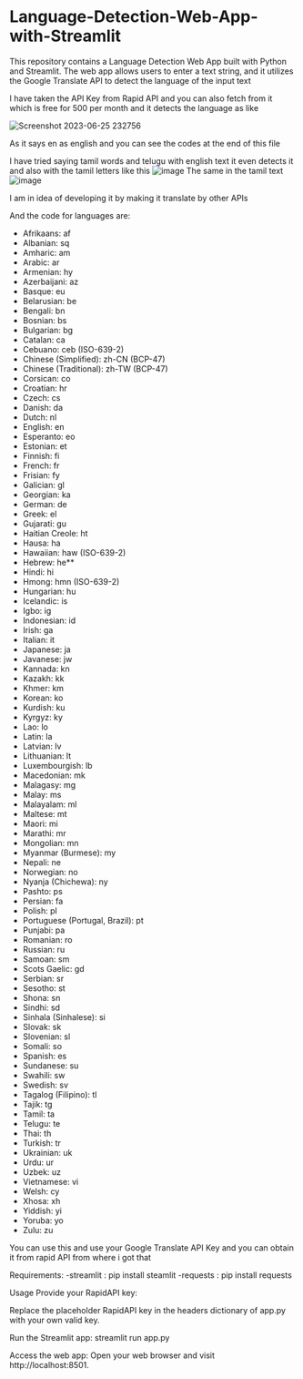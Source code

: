 # Language-Detection-Web-App-with-Streamlit
This repository contains a Language Detection Web App built with Python and Streamlit. The web app allows users to enter a text string, and it utilizes the Google Translate API to detect the language of the input text

I have taken the API Key from Rapid API and you can also fetch from it which is free for 500 per month and it detects the language as like

![Screenshot 2023-06-25 232756](https://github.com/GuhanAein/Language-Detection-Web-App-with-Streamlit/assets/102289063/4e7f9970-6de6-4695-874f-f9500cbf8c76)

As it says en as english and you can see the codes at the end of this file

I have tried saying tamil words and telugu with english text it even detects it and also with the tamil letters like this
![image](https://github.com/GuhanAein/Language-Detection-Web-App-with-Streamlit/assets/102289063/3c5a515b-6a1e-4bb3-9476-44e99828f6ae)
The same in the tamil text
![image](https://github.com/GuhanAein/Language-Detection-Web-App-with-Streamlit/assets/102289063/435df2c1-d88e-42dc-8bd6-c6195ed3d4d3)

I am in idea of developing it by making it translate by other APIs

And the code for languages are:
- Afrikaans: af
- Albanian: sq
- Amharic: am
- Arabic: ar
- Armenian: hy
- Azerbaijani: az
- Basque: eu
- Belarusian: be
- Bengali: bn
- Bosnian: bs
- Bulgarian: bg
- Catalan: ca
- Cebuano: ceb (ISO-639-2)
- Chinese (Simplified): zh-CN (BCP-47)
- Chinese (Traditional): zh-TW (BCP-47)
- Corsican: co
- Croatian: hr
- Czech: cs
- Danish: da
- Dutch: nl
- English: en
- Esperanto: eo
- Estonian: et
- Finnish: fi
- French: fr
- Frisian: fy
- Galician: gl
- Georgian: ka
- German: de
- Greek: el
- Gujarati: gu
- Haitian Creole: ht
- Hausa: ha
- Hawaiian: haw (ISO-639-2)
- Hebrew: he**
- Hindi: hi
- Hmong: hmn (ISO-639-2)
- Hungarian: hu
- Icelandic: is
- Igbo: ig
- Indonesian: id
- Irish: ga
- Italian: it
- Japanese: ja
- Javanese: jw
- Kannada: kn
- Kazakh: kk
- Khmer: km
- Korean: ko
- Kurdish: ku
- Kyrgyz: ky
- Lao: lo
- Latin: la
- Latvian: lv
- Lithuanian: lt
- Luxembourgish: lb
- Macedonian: mk
- Malagasy: mg
- Malay: ms
- Malayalam: ml
- Maltese: mt
- Maori: mi
- Marathi: mr
- Mongolian: mn
- Myanmar (Burmese): my
- Nepali: ne
- Norwegian: no
- Nyanja (Chichewa): ny
- Pashto: ps
- Persian: fa
- Polish: pl
- Portuguese (Portugal, Brazil): pt
- Punjabi: pa
- Romanian: ro
- Russian: ru
- Samoan: sm
- Scots Gaelic: gd
- Serbian: sr
- Sesotho: st
- Shona: sn
- Sindhi: sd
- Sinhala (Sinhalese): si
- Slovak: sk
- Slovenian: sl
- Somali: so
- Spanish: es
- Sundanese: su
- Swahili: sw
- Swedish: sv
- Tagalog (Filipino): tl
- Tajik: tg
- Tamil: ta
- Telugu: te
- Thai: th
- Turkish: tr
- Ukrainian: uk
- Urdu: ur
- Uzbek: uz
- Vietnamese: vi
- Welsh: cy
- Xhosa: xh
- Yiddish: yi
- Yoruba: yo
- Zulu: zu



You can use this and use your Google Translate API Key and you can obtain it from rapid API from where i got that

Requirements:
-streamlit : pip install steamlit
-requests : pip install requests


Usage
Provide your RapidAPI key:

Replace the placeholder RapidAPI key in the headers dictionary of app.py with your own valid key.


Run the Streamlit app:
streamlit run app.py

Access the web app:
Open your web browser and visit http://localhost:8501.
